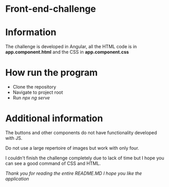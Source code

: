 # Front-end-challenge

# Information
The challenge is developed in Angular, all the HTML code is in **app.component.html** and the CSS in **app.component.css**

# How run the program
- Clone the repository
- Navigate to project root
- Run _npx ng serve_

# Additional information
The buttons and other components do not have functionality developed with JS.

Do not use a large repertoire of images but work with only four.

I couldn't finish the challenge completely due to lack of time but I hope you can see a good command of CSS and HTML.

_Thank you for reading the entire README.MD I hope you like the application_